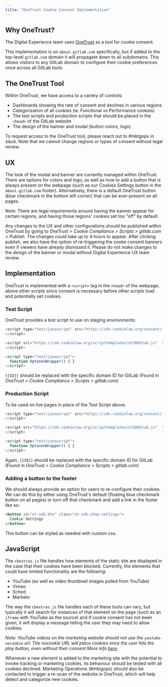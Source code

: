 ```yaml
---
title: "OneTrust Cookie Consent Implementation"
---
```


## Why OneTrust?

The Digital Experience team uses [OneTrust](https://www.onetrust.com/products/cookie-consent/) as a tool for cookie consent.

This implementation is on `about.gitlab.com` specifically, but if added to the top-level `gitlab.com` domain it will propagate down to all subdomains. This allows visitors to any GitLab domain to configure their cookie preferences once across all GitLab tools.

## The OneTrust Tool

Within OneTrust, we have access to a variety of controls:

- Dashboards showing the rate of consent and declines in various regions
- Categorization of all cookies (ie. Functional vs Performance cookies)
- The test scripts and production scripts that should be placed in the `<head>` of the GitLab website
- The design of the banner and modal (button colors, logo)

To request access to the OneTrust tool, please reach out to #mktgops in slack. Note that we cannot change regions or types of consent without legal review.

## UX

The look of the modal and banner are currently managed within OneTrust. There are options for colors and logo, as well as how to add a button that is always present on the webpage (such as our Cookies Settings button in the `about.gitlab.com` footer). Alternatively, there is a default OneTrust button (blue checkmark in the bottom left corner) that can be ever-present on all pages.

Note: There are legal requirements around having the banner appear for certain regions, and having those regions' cookies set too "off" by default.

Any changes to the UX and other configurations should be published within OneTrust by going to _OneTrust > Cookie Compliance > Scripts > gitlab.com > Publish_. The changes could take up to 4 hours to appear. After clicking publish, we also have the option of re-triggering the cooke consent banners even if viewers have already dismissed it. Please do not make changes to the design of the banner or modal without Digital Experience UX team review.

## Implementation

OneTrust is implemented with a `<script>` tag in the `<head>` of the webpage, above other scripts since consent is necessary before other scripts load and potentially set cookies.

### Test Script

OneTrust provides a test script to use on staging environments:

```js
<script type="text/javascript" src="https://cdn.cookielaw.org/consent/{{ID}}-test/OtAutoBlock.js" >
</script>

<script src="https://cdn.cookielaw.org/scripttemplates/otSDKStub.js"  type="text/javascript" charset="UTF-8" data-domain-script="{{ID}}-test" >
</script>

<script type="text/javascript">
  function OptanonWrapper() { }
</script>
```

`{{ID}}` should be replaced with the specific domain ID for GitLab (Found in _OneTrust > Cookie Compliance > Scripts > gitlab.com_)

### Production Script

To be used on live pages in place of the Test Script above:

```js
<script type="text/javascript" src="https://cdn.cookielaw.org/consent/{{ID}}/OtAutoBlock.js" >
</script>

<script src="https://cdn.cookielaw.org/scripttemplates/otSDKStub.js"  type="text/javascript" charset="UTF-8" data-domain-script="{{ID}}" >
</script>

<script type="text/javascript">
  function OptanonWrapper() { }
</script>
```

Again, `{{ID}}` should be replaced with the specific domain ID for GitLab (Found in _OneTrust > Cookie Compliance > Scripts > gitlab.com_)

### Adding a button to the footer

We should always provide an option for users to re-configure their cookies. We can do this by either using OneTrust's default (floating blue checkmark button on all pages) or turn off that checkmark and add a link in the footer like so:

```html
<button id="ot-sdk-btn" class="ot-sdk-show-settings">
  Cookie Settings
</button>
```

This button can be styled as needed with custom css.

## JavaScript

The `cbextras.js` file handles how elements of the static site are displayed in the case that their cookies have been blocked. Currently, the elements that could have limited functionality are the following:

- YouTube (as well as video thumbnail images pulled from YouTube)
- Vimeo
- Sched
- Marketo

The way the `cbextras.js` file handles each of these tools can vary, but typically it will search for instances of that element on the page (such as an `iframe` with YouTube as the source) and if cookie consent has not been given, it will display a message telling the user they may need to allow cookies.

_Note: YouTube videos on the marketing website should not use the `youtube-nocookie` url. The nocookie URL will place cookies once the user hits the play button, even without their consent More info [here](https://complianz.io/youtube-and-the-gdpr-how-to-embed-youtube-on-your-site/)._

Whenever a new element is added to the marketing site with the potential to invoke tracking or marketing cookies, its behaviour should be tested with all cookies declined. Marketing Operations (#mktgops) should also be contacted to trigger a re-scan of the website in OneTrust, which will help detect and categorize new cookies.
